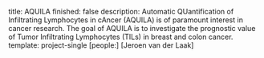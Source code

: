 title: AQUILA
finished: false
description: Automatic QUantification of Infiltrating Lymphocytes in cAncer (AQUILA) is of paramount interest in cancer research. The goal of AQUILA is to investigate the prognostic value of Tumor Infiltrating Lymphocytes (TILs) in breast and colon cancer.
template: project-single
[people:] [Jeroen van der Laak]
